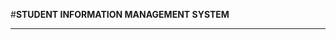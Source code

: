 #<B>STUDENT INFORMATION MANAGEMENT SYSTEM</B>
<hr>
<a href="https://github.com/Pranathi-Reddy-Kudithi/Student-Information-Management-System.git"
Find Student Information here
